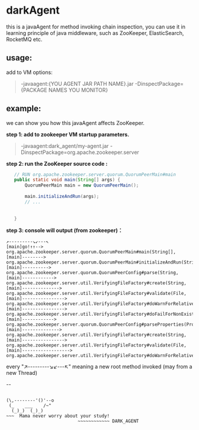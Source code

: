 # darkAgent
this is a javaAgent for method invoking chain inspection, 
you can use it in learning principle of java middleware, 
such as ZooKeeper, ElasticSearch, RocketMQ etc.  


## usage:
add to VM options:
>  -javaagent:{YOU AGENT JAR PATH NAME}.jar  -DinspectPackage={PACKAGE NAMES YOU MONITOR} 
 
## example:
 
 we can show you how this javaAgent affects ZooKeeper.
 
**step 1: add to zookeeper VM startup parameters.**
 >  -javaagent:dark_agent/my-agent.jar
    -DinspectPackage=org.apache.zookeeper.server
    
 **step 2: run the ZooKeeper source code :**
 ```java
    // RUN org.apache.zookeeper.server.quorum.QuorumPeerMain#main
    public static void main(String[] args) {
        QuorumPeerMain main = new QuorumPeerMain();
        
        main.initializeAndRun(args);
        // ...
            
        
    }

```
 **step 3: console will output (from zookeeper)：**
```text
↗---------↘↙---↖
[main]go!↑↑--> org.apache.zookeeper.server.quorum.QuorumPeerMain#main(String[], 
[main]--------> org.apache.zookeeper.server.quorum.QuorumPeerMain#initializeAndRun(String[], 
[main]----------> org.apache.zookeeper.server.quorum.QuorumPeerConfig#parse(String, 
[main]------------> org.apache.zookeeper.server.util.VerifyingFileFactory#create(String, 
[main]--------------> org.apache.zookeeper.server.util.VerifyingFileFactory#validate(File, 
[main]----------------> org.apache.zookeeper.server.util.VerifyingFileFactory#doWarnForRelativePath(File, 
[main]----------------> org.apache.zookeeper.server.util.VerifyingFileFactory#doFailForNonExistingPath(File, 
[main]------------> org.apache.zookeeper.server.quorum.QuorumPeerConfig#parseProperties(Properties, 
[main]--------------> org.apache.zookeeper.server.util.VerifyingFileFactory#create(String, 
[main]----------------> org.apache.zookeeper.server.util.VerifyingFileFactory#validate(File, 
[main]------------------> org.apache.zookeeper.server.util.VerifyingFileFactory#doWarnForRelativePath(File, 
```

every "↗---------↘↙---↖" 
meaning a new root method invoked (may from a new Thread)

--


```text

(\,--------'()'--o
 (_    ___    /~"
  (_)_)  (_)_)
~~~  Mama never worry about your study! 
                           ~~~~~~~~~~~~ DARK_AGENT
```


